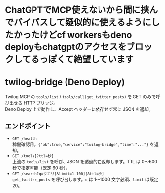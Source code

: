 # ChatGPTでMCP使えないから間に挟んでバイパスして疑似的に使えるようにしたかったけどcf workersもdeno deployもchatgptのアクセスをブロックしてるっぽくて絶望しています

# twilog-bridge (Deno Deploy)

Twilog MCP の `tools/list` / `tools/call(get_twitter_posts)` を GET のみで呼び出せる HTTP ブリッジ。  
Deno Deploy 上で動作し、Accept ヘッダーに依存せず常に JSON を返却。


## エンドポイント
- `GET /health`  
  稼働確認用。`{"ok":true,"service":"twilog-bridge","time":"..."}` を返却。
- `GET /tools[?ttl=秒]`  
  上流の `tools/list` を呼び、JSON を透過的に返却します。TTL は 0〜600 秒で指定可能（既定 60 秒）。
- `GET /search?q=クエリ[&limit=1-100][&ttl=秒]`  
  `get_twitter_posts` を呼び出します。`q` は 1〜1000 文字必須、`limit` は既定 20。
